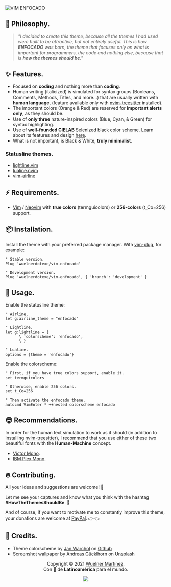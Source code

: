 ![VIM ENFOCADO](https://i.imgur.com/8um4BUj.png)

## 🧠 **Philosophy.**

> _"I decided to create this theme, because all the themes I had used were built to be attractive, but not entirely useful. This is how **ENFOCADO** was born, the theme that focuses only on what is important for programmers, the code and nothing else, because that is **how the themes should be**."_

## ✨ **Features.**

- Focused on **coding** and nothing more than **coding**.
- Human writing (italicized) is simulated for syntax groups (Booleans, Comments, Methods, Titles, and more...) that are usually written with **human language**, (feature available only with [nvim-treesitter](https://github.com/nvim-treesitter/nvim-treesitter) installed).
- The important colors (Orange & Red) are reserved for **important alerts only**, as they should be.
- Use of **only three** nature-inspired colors (Blue, Cyan, & Green) for syntax highlighting.
- Use of **well-founded CIELAB** Selenized black color scheme. Learn about its features and design [here](https://github.com/jan-warchol/selenized/blob/master/features-and-design.md).
- What is not important, is Black & White, **truly minimalist**.

### **Statusline themes.**

- [lightline.vim](https://github.com/itchyny/lightline.vim)
- [lualine.nvim](https://github.com/hoob3rt/lualine.nvim)
- [vim-airline](https://github.com/vim-airline/vim-airline)

## ⚡️ **Requirements.**

- [Vim](https://www.vim.org/) / [Neovim](https://neovim.io/) with **true colors** (termguicolors) or **256-colors** (t_Co=256) support.

## 📦 **Installation.**

Install the theme with your preferred package manager. With [vim-plug](https://github.com/junegunn/vim-plug), for example:

```vim
" Stable version.
Plug 'wuelnerdotexe/vim-enfocado'

" Development version.
Plug 'wuelnerdotexe/vim-enfocado', { 'branch': 'development' }
```

## 🚀 **Usage.**

Enable the statusline theme:

```vim
" Airline.
let g:airline_theme = "enfocado"

" Lightline.
let g:lightline = {
      \ 'colorscheme': 'enfocado',
      \ }

" Lualine.
options = {theme = 'enfocado'}
```

Enable the colorscheme:

```vim
" First, if you have true colors support, enable it.
set termguicolors

" Otherwise, enable 256 colors.
set t_Co=256

" Then activate the enfocado theme.
autocmd VimEnter * ++nested colorscheme enfocado
```

## 😎 **Recommendations.**

In order for the human text simulation to work as it should (in addition to installing [nvim-treesitter](https://github.com/nvim-treesitter/nvim-treesitter)), I recommend that you use either of these two beautiful fonts with the **Human-Machine** concept.

- [Victor Mono](https://rubjo.github.io/victor-mono/).
- [IBM Plex Mono](https://www.ibm.com/plex/).

## 🔥 **Contributing.**

All your ideas and suggestions are welcome! 🙌

Let me see your captures and know what you think with the hashtag **#HowTheThemesShouldBe**. 👀

And of course, if you want to motivate me to constantly improve this theme, your donations are welcome at [PayPal](https://paypal.me/wuelnerdotexe). 👉👈

## 🙏 **Credits.**

- Theme colorscheme by [Jan Warchol](https://github.com/jan-warchol) on [Github](https://github.com/jan-warchol/selenized/blob/master/the-values.md)
- Screenshot wallpaper by [Andreas Gücklhorn](https://unsplash.com/@draufsicht?utm_source=unsplash&utm_medium=referral&utm_content=creditCopyText) on [Unsplash](https://unsplash.com/s/photos/nature?utm_source=unsplash&utm_medium=referral&utm_content=creditCopyText)

<p align="center">Copyright &copy; 2021 <a href="mailto:wuelnerdotexe@gmail.com" target="_blank">Wuelner Martínez</a>.<br />
Con 💚 de <b>Latinoamérica</b> para el mundo.</p>

<p align="center"><a href="https://github.com/wuelnerdotexe/vim-enfocado/blob/main/LICENSE"><img src="https://img.shields.io/static/v1.svg?style=flat-square&label=License&message=MIT&logo=github"/></a></p>
